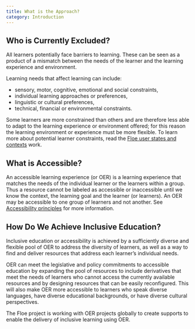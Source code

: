```yaml
---
title: What is the Approach?
category: Introduction
---
```

<a id="whoIsExcluded"></a>

## Who is Currently Excluded?

All learners potentially face barriers to learning. These can be seen as a product of a mismatch between the needs of
the learner and the learning experience and environment.

Learning needs that affect learning can include:

* sensory, motor, cognitive, emotional and social constraints,
* individual learning approaches or preferences,
* linguistic or cultural preferences,
* technical, financial or environmental constraints.

Some learners are more constrained than others and are therefore less able to adapt to the learning experience or
environment offered; for this reason the learning environment or experience must be more flexible. To learn more about
potential learner constraints, read the
[Floe user states and contexts](https://wiki.fluidproject.org/display/fluid/%28Floe%29+User+states+and+contexts) work.

## What is Accessible?

An accessible learning experience (or OER) is a learning experience that matches the needs of the individual learner or
the learners within a group. Thus a resource cannot be labeled as accessible or inaccessible until we know the context,
the learning goal and the learner (or learners). An OER may be accessible to one group of learners and not another. See
[Accessibility principles](/FollowAccessibilityPrinciples.html) for more information.

## How Do We Achieve Inclusive Education?

Inclusive education or accessibility is achieved by a sufficiently diverse and flexible pool of OER to address the
diversity of learners, as well as a way to find and deliver resources that address each learner’s individual needs.

OER can meet the legislative and policy commitments to accessible education by expanding the pool of resources to
include derivatives that meet the needs of learners who cannot access the currently available resources and by
designing resources that can be easily reconfigured. This will also make OER more accessible to learners who speak
diverse languages, have diverse educational backgrounds, or have diverse cultural perspectives.

The Floe project is working with OER projects globally to create supports to enable the delivery of inclusive learning
using OER.
